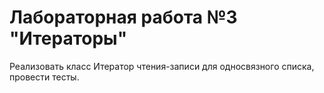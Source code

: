 # Лабораторная работа №3 "Итераторы"

Реализовать класс Итератор чтения-записи для односвязного списка, провести тесты.
